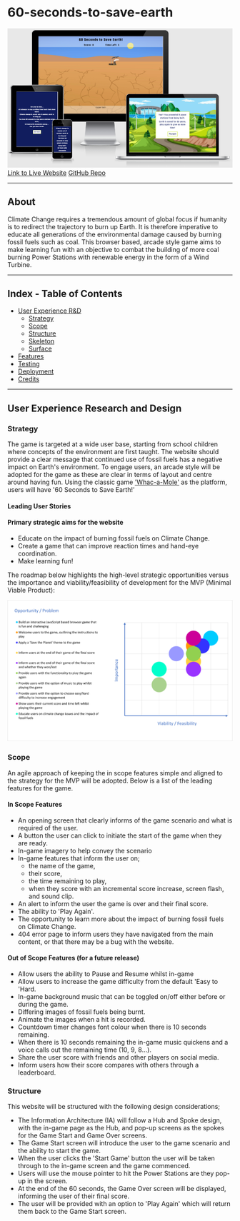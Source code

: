 # 60-seconds-to-save-earth

![Website Mockup](readme-images/60-secs-to-save-earth.PNG)
[Link to Live Website](https://rickofmanc.github.io/60-seconds-to-save-earth/)
[GitHub Repo](https://github.com/RickofManc/60-seconds-to-save-earth)


***

## About

Climate Change requires a tremendous amount of global focus if humanity is to redirect the trajectory to burn up Earth. It is therefore imperative to educate all generations of the environmental damage caused by burning fossil fuels such as coal. This browser based, arcade style game aims to make learning fun with an objective to combat the building of more coal burning Power Stations with renewable energy in the form of a Wind Turbine.


***


## Index - Table of Contents

* [User Experience R&D](#user-experience-research-and-design)
    * [Strategy](#Strategy)
    * [Scope](#Scope)
    * [Structure](Structure)
    * [Skeleton](#Skeleton)
    * [Surface](#Surface)
* [Features](#Features)
* [Testing](#Testing)
* [Deployment](#Deployment)
* [Credits](#Credit)


***


## User Experience Research and Design


### Strategy

The game is targeted at a wide user base, starting from school children where concepts of the environment are first taught. The website should provide a clear message that continued use of fossil fuels has a negative impact on Earth's environment. To engage users, an arcade style will be adopted for the game as these are clear in terms of layout and centre around having fun. Using the classic game ['Whac-a-Mole'](https://en.wikipedia.org/wiki/Whac-A-Mole) as the platform, users will have '60 Seconds to Save Earth!' 

#### Leading User Stories


#### Primary strategic aims for the website
* Educate on the impact of burning fossil fuels on Climate Change. 
* Create a game that can improve reaction times and hand-eye coordination.
* Make learning fun!


The roadmap below highlights the high-level strategic opportunities versus the importance and viability/feasibility of development for the MVP (Minimal Viable Product):

![Strategic Opportunities Roadmap](readme-images/strategic-opportunities-roadmap.PNG)


### Scope

An agile approach of keeping the in scope features simple and aligned to the strategy for the MVP will be adopted.
Below is a list of the leading features for the game.

#### In Scope Features
* An opening screen that clearly informs of the game scenario and what is required of the user.
* A button the user can click to initiate the start of the game when they are ready.
* In-game imagery to help convey the scenario
* In-game features that inform the user on;
    * the name of the game,
    * their score,
    * the time remaining to play,
    * when they score with an incremental score increase, screen flash, and sound clip.
* An alert to inform the user the game is over and their final score.
* The ability to 'Play Again'.
* The opportunity to learn more about the impact of burning fossil fuels on Climate Change.
* 404 error page to inform users they have navigated from the main content, or that there may be a bug with the website.

#### Out of Scope Features (for a future release)
* Allow users the ability to Pause and Resume whilst in-game
* Allow users to increase the game difficulty from the default 'Easy to 'Hard.
* In-game background music that can be toggled on/off either before or during the game.
* Differing images of fossil fuels being burnt.
* Animate the images when a hit is recorded.
* Countdown timer changes font colour when there is 10 seconds remaining.
* When there is 10 seconds remaining the in-game music quickens and a voice calls out the remaining time (10, 9, 8...).
* Share the user score with friends and other players on social media.
* Inform users how their score compares with others through a leaderboard.


### Structure

This website will be structured with the following design considerations;
* The Information Architecture (IA) will follow a Hub and Spoke design, with the in-game page as the Hub, and pop-up screens as the spokes for the Game Start and Game Over screens.
* The Game Start screen will introduce the user to the game scenario and the ability to start the game.
* When the user clicks the 'Start Game' button the user will be taken through to the in-game screen and the game commenced.
* Users will use the mouse pointer to hit the Power Stations are they pop-up in the screen.
* At the end of the 60 seconds, the Game Over screen will be displayed, informing the user of their final score.
* The user will be provided with an option to 'Play Again' which will return them back to the Game Start screen.













